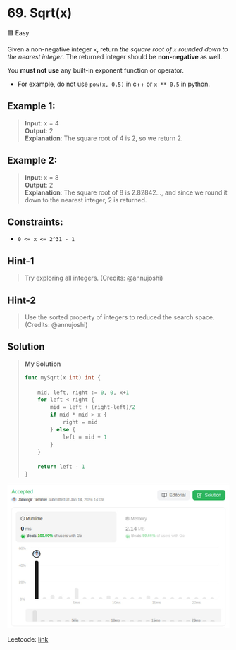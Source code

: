 # 69. Sqrt(x)
🟩 Easy

Given a non-negative integer `x`, return *the square root of `x` rounded down to the nearest integer*. The returned integer should be **non-negative** as well.

You **must not use** any built-in exponent function or operator.

* For example, do not use `pow(x, 0.5)` in c++ or `x ** 0.5` in python.

## Example 1:
> **Input**: x = 4 \
> **Output**: 2 \
> **Explanation**: The square root of 4 is 2, so we return 2.

## Example 2:
> **Input**: x = 8 \
> **Output**: 2 \
> **Explanation**: The square root of 8 is 2.82842..., and since we round it down to the nearest integer, 2 is returned. 

## Constraints:
* `0 <= x <= 2^31 - 1`

## Hint-1
> Try exploring all integers. (Credits: @annujoshi)

## Hint-2
> Use the sorted property of integers to reduced the search space. (Credits: @annujoshi)

## Solution
> **My Solution**
> ```go
> func mySqrt(x int) int {
> 
>     mid, left, right := 0, 0, x+1    
>     for left < right {
>         mid = left + (right-left)/2
>         if mid * mid > x {
>             right = mid
>         } else {
>             left = mid + 1
>         }
>     }
> 
>     return left - 1
> }
> ```

![result](69.png)

Leetcode: [link](https://leetcode.com/problems/sqrtx/description/)